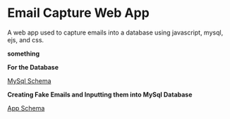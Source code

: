 # Email Capture Web App
A web app used to capture emails into a database using javascript, mysql, ejs, and css.

**something**

**For the Database**

[MySql Schema](https://github.com/EZ80VEGA/email-site/blob/main/schema.sql)


**Creating Fake Emails and Inputting them into MySql Database**

[App Schema](https://github.com/EZ80VEGA/email-site/blob/main/schema_app.js)
